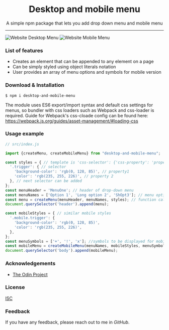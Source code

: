 <h1 align="center"> Desktop and mobile menu </h1>

<p align="center"> A simple npm package that lets you add drop down menu and mobile menu </p>

<hr/>

![Website Desktop Menu](https://imgur.com/T6YeqGf.gif)
![Website Mobile Menu](https://imgur.com/CMnvElb.gif)

<h3> List of features </h3>

<ul>
  <li>Creates an element that can be appended to any element on a page</li>
  <li>Can be simply styled using object literals notation</li>
  <li>User provides an array of menu options and symbols for mobile version </li>
</ul>

<h3> Download & Installation </h3>

```shell
$ npm i desktop-and-mobile-menu
```
The module uses ES6 export/import syntax and default css settings for menus, so bundler with css loaders such as Webpack and css-loader is required.
Guide for Webpack's css-cloade config can be found here: https://webpack.js.org/guides/asset-management/#loading-css

<h3>Usage example</h3>

```js
// src/index.js

import {createMenu, createMobileMenu} from "desktop-and-mobile-menu";

const styles = { // template is 'css-selector': {'css-property': 'property-value', 'another-css-property': 'another-value'}
  '.trigger': { // selector
    'background-color': 'rgb(0, 128, 85)', // property1
    'color': 'rgb(235, 255, 226)', // property 2
  }, // next selector can be added
};
const menuHeader = 'MenuOne'; // header of drop-down menu
const menuNames = ['Option 1', 'Long option 2', 'ShOpt3']; // menu options' names
const menu = createMenu(menuHeader, menuNames, styles); // function call
document.querySelector('header').append(menu);

const mobileStyles = { // similar mobile styles
  '.mobile.trigger': {
    'background-color': 'rgb(0, 128, 85)',
    'color': 'rgb(235, 255, 226)',
  },
};
const menuSymbols = ['+', '!', 'x']; //symbols to be displayed for mobile menu
const mobileMenu = createMobileMenu(menuNames, mobileStyles, menuSymbols);
document.querySelector('body').append(mobileMenu);

```

<h3>Acknowledgements</h3>

- [The Odin Project](https://www.theodinproject.com/)

<h3>License</h3>

[ISC](https://opensource.org/licenses/ISC)

<h3>Feedback</h3>
<p>If you have any feedback, please reach out to me in <i>GitHub</i>.</p>

